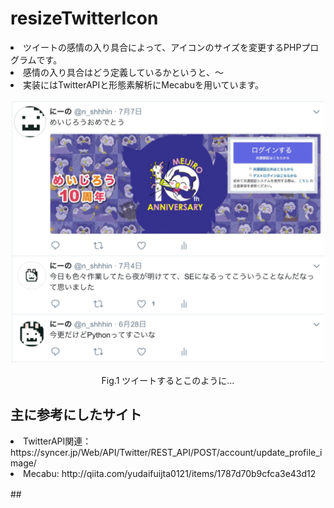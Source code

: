 # resizeTwitterIcon
<li>ツイートの感情の入り具合によって、アイコンのサイズを変更するPHPプログラムです。</li>
<li>感情の入り具合はどう定義しているかというと、〜</li>
<li>実装にはTwitterAPIと形態素解析にMecabuを用いています。</li>
<br>
<div align="CENTER">
<img src="https://github.com/nshhhin/resizeTwitterIcon/blob/master/RTI_demo.png" width = "500px" height = "auto">
<p>Fig.1 ツイートするとこのように...</p>
</div>

## 主に参考にしたサイト
<li>TwitterAPI関連： <a>https://syncer.jp/Web/API/Twitter/REST_API/POST/account/update_profile_image/</a></li>
<li>Mecabu: <a>http://qiita.com/yudaifuijta0121/items/1787d70b9cfca3e43d12</a></li>

##　
